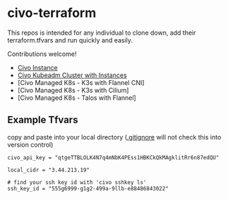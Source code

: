 # civo-terraform

This repos is intended for any individual to clone down, add their terraform.tfvars and run quickly and easily.

Contributions welcome! 

- [Civo Instance](./civo-instance/)
- [Civo Kubeadm Cluster with Instances](./civo-instance/civo-kubeadm-cluster/)
- [Civo Managed K8s - K3s with Flannel CNI]
- [Civo Managed K8s - K3s with Cilium]
- [Civo Managed K8s - Talos with Flannel]

## Example Tfvars
copy and paste into your local directory ([.gitignore](./.gitignore) will not check this into version control)

```hcl
civo_api_key = "qtgeTTBLOLK4N7q4mNbK4PEss1HBKCkQkMAgklitRr6n87edQU"

local_cidr = "3.44.213.19"

# find your ssh key id with 'civo sshkey ls'
ssh_key_id = "555g6999-g1g2-499a-9llb-e88486843022"
```